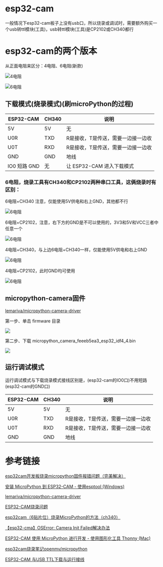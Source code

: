 # esp32-cam

一般情况下esp32-cam板子上没有usb口，所以烧录或调试时，需要额外购买一个usb转ttl模块(工具)，usb转ttl模块(工具)是CP2102或CH340都行

# esp32-cam的两个版本

从正面电阻来区分：4电阻、6电阻(新款)

![4电阻](./image/esp32-cam-4.png)

![6电阻](./image/esp32-cam-6.png)

## 下载模式(烧录模式)(刷microPython的过程)

|  ESP32-CAM   | CH340  | 说明  |
|  ----         | ----  | ----  |
|   5V          |   5V   |   无   |
|   U0R         |   TXD   |  R是接收，T是传送，需要一边接一边收 |
|   U0T         |   RXD   | R是接收，T是传送，需要一边接一边收 |
|   GND          |   GND  | 地线                                |
|   IO0 短路 GND  |    无  | 让 ESP32-CAM 进入下载模式          |

### 6电阻，烧录工具有CH340和CP2102两种串口工具，这俩烧录时有区别：

6电阻+CH340  注意，仅能使用5V供电和右上GND，其他都不行

![6电阻](./image/6andch340.png)

6电阻+CP2102，注意，右下方的GND是不可以使用的，3V3和5V和VCC三者中任意一个

![6电阻](./image/6andcp2102.png)

4电阻+CH340，与上边6电阻+CH340一样，仅能使用5V供电和右上GND

![6电阻](./image/6andch340.png)

4电阻+CP2102，此时GND均可使用

![6电阻](./image/4andcp2102.png)

## micropython-camera固件

[lemariva/micropython-camera-driver](https://github.com/lemariva/micropython-camera-driver)

第一步、单击 firmware 目录

![](./image/esp32-cam-gujian.png)

第二步、下载 micropython_camera_feeeb5ea3_esp32_idf4_4.bin

![](./image/esp32-cam-gujian-2.png)

## 运行调试模式

运行调试模式与下载烧录模式接线区别是，(esp32-cam的IO0口)不用短路(esp32-cam的GND口)

|  ESP32-CAM   | CH340  | 说明  |
|  ----         | ----  | ----  |
|   5V          |   5V   |   无   |
|   U0R         |   TXD   |  R是接收，T是传送，需要一边接一边收 |
|   U0T         |   RXD   | R是接收，T是传送，需要一边接一边收 |
|   GND          |   GND  | 地线                                |


# 参考链接

[esp32cam开发板烧录micropython固件报错问题（完美解决）](https://www.bilibili.com/read/cv27647802)

[安装 MicroPython 到 ESP32-CAM - 使用esptool (Windows)](https://blog.csdn.net/m0_50614038/article/details/129330560)

[lemariva/micropython-camera-driver](https://github.com/lemariva/micropython-camera-driver)

[ESP32-CAM烧录问题](https://blog.csdn.net/Smithkily/article/details/131943618)

[esp32cam（6贴片位）烧录MicroPython的方法（ch340）](https://www.cnblogs.com/daweiguo/p/17611291.html)

[【esp32-cma】OSError: Camera Init Failed解决办法](https://blog.csdn.net/CSRAWD/article/details/131745163)

[ESP32-CAM 使用 MicroPython 进行开发 - 使用图形化工具 Thonny (Mac)](https://blog.csdn.net/m0_50614038/article/details/128399359)

[esp32cam烧录笔记openmv/micropython](https://www.bilibili.com/video/BV1FT411E7gA)

[ESP32-CAM 与USB TTL下载与运行接线](https://www.cnblogs.com/meetrice/p/14094895.html)